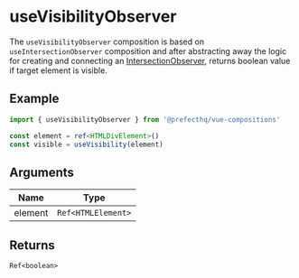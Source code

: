 # useVisibilityObserver
The `useVisibilityObserver` composition is based on `useIntersectionObserver` composition and after abstracting away the logic for creating and connecting an [IntersectionObserver](https://developer.mozilla.org/en-US/docs/Web/API/IntersectionObserver/IntersectionObserver), returns boolean value if target element is visible.

## Example
```typescript
import { useVisibilityObserver } from '@prefecthq/vue-compositions'

const element = ref<HTMLDivElement>()
const visible = useVisibility(element)
```

## Arguments
| Name  | Type                    |
|-------|-------------------------|
| element | `Ref<HTMLElement>` |

## Returns
`Ref<boolean>`